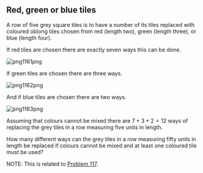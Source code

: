 ## Red, green or blue tiles

A row of five grey square tiles is to have a number of its tiles replaced with coloured oblong tiles chosen from red (length two), green (length three), or blue (length four).

If red tiles are chosen there are exactly seven ways this can be done.

![png1161png](https://projecteuler.net/project/images/p116_1.png)

If green tiles are chosen there are three ways.

![png1162png](https://projecteuler.net/project/images/p116_2.png)

And if blue tiles are chosen there are two ways.

![png1163png](https://projecteuler.net/project/images/p116_3.png)

Assuming that colours cannot be mixed there are $7 + 3 + 2 = 12$ ways of replacing the grey tiles in a row measuring five units in length.

How many different ways can the grey tiles in a row measuring fifty units in length be replaced if colours cannot be mixed and at least one coloured tile must be used?

NOTE: This is related to [Problem 117](https://projecteuler.net/problem=117).
